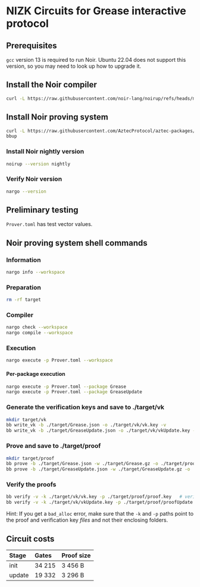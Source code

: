 # NIZK Circuits for Grease interactive protocol

## Prerequisites

`gcc` version 13 is required to run Noir. Ubuntu 22.04 does not support this version, so you may need to look up how 
to upgrade it.

## Install the Noir compiler
```bash
curl -L https://raw.githubusercontent.com/noir-lang/noirup/refs/heads/main/install | bash
```

## Install Noir proving system
```bash
curl -L https://raw.githubusercontent.com/AztecProtocol/aztec-packages/refs/heads/master/barretenberg/bbup/install | bash
bbup
```

### Install Noir nightly version
```bash
noirup --version nightly
```

### Verify Noir version
```bash
nargo --version
```

## Preliminary testing
`Prover.toml` has test vector values.

## Noir proving system shell commands

### Information
```bash
nargo info --workspace
```

### Preparation
```bash
rm -rf target
```

### Compiler
```bash
nargo check --workspace
nargo compile --workspace
```

### Execution
```bash
nargo execute -p Prover.toml --workspace
```

#### Per-package execution
```bash
nargo execute -p Prover.toml --package Grease
nargo execute -p Prover.toml --package GreaseUpdate
```

### Generate the verification keys and save to ./target/vk
```bash
mkdir target/vk
bb write_vk -b ./target/Grease.json -o ./target/vk/vk.key -v
bb write_vk -b ./target/GreaseUpdate.json -o ./target/vk/vkUpdate.key -v
```

### Prove and save to ./target/proof
```bash
mkdir target/proof
bb prove -b ./target/Grease.json -w ./target/Grease.gz -o ./target/proof/proof.key -v
bb prove -b ./target/GreaseUpdate.json -w ./target/GreaseUpdate.gz -o ./target/proof/proofUpdate.key -v
```

### Verify the proofs
```bash
bb verify -v -k ./target/vk/vk.key -p ./target/proof/proof.key   # verify init proof
bb verify -v -k ./target/vk/vkUpdate.key -p ./target/proof/proofUpdate.key   # verify update proof
```

Hint: If you get a `bad_alloc` error, make sure that the `-k` and `-p` paths point to the proof and verification key 
_files_ and not their enclosing folders.

## Circuit costs

| Stage      | Gates      | Proof size |
| :--------- | :--------- | :--------- |
| init       | 34 215     | 3 456 B    |
| update     | 19 332     | 3 296 B    |
